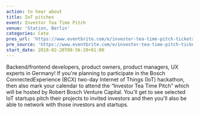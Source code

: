 ```yaml
---
action: to hear about
title: IoT pitches
event: Investor Tea Time Pitch
venue: 'Station, Berlin'
categories: Cate
pres_url: 'https://www.eventbrite.com/e/investor-tea-time-pitch-tickets-41621424802'
pre_source: 'https://www.eventbrite.com/e/investor-tea-time-pitch-tickets-41621424802'
start_date: 2018-02-20T09:56:20+01:00
---
```


Backend/frontend developers, product owners, product managers, UX experts in Germany! If you're planning to participate in the Bosch ConnectedExperience (BCX) two-day Internet of Things (IoT) hackathon, then also mark your calendar to attend the “Investor Tea Time Pitch” which will be hosted by Robert Bosch Venture Capital. You'll get to see selected IoT startups pitch their projects to invited investors and then you'll also be able to network with those investors and startups.
